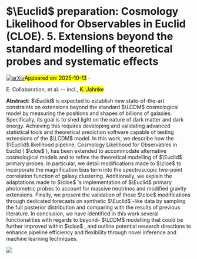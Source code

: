 <div class="macros" style="visibility:hidden;">
$\newcommand{\ensuremath}{}$
$\newcommand{\xspace}{}$
$\newcommand{\object}[1]{\texttt{#1}}$
$\newcommand{\farcs}{{.}''}$
$\newcommand{\farcm}{{.}'}$
$\newcommand{\arcsec}{''}$
$\newcommand{\arcmin}{'}$
$\newcommand{\ion}[2]{#1#2}$
$\newcommand{\textsc}[1]{\textrm{#1}}$
$\newcommand{\hl}[1]{\textrm{#1}}$
$\newcommand{\footnote}[1]{}$
$\newcommand{\kpnu}{EP\nu\xspace}$
$\newcommand{\dnnu}{\ensuremath{\Delta N_\mathrm{eff}}\xspace}$
$\newcommand{\pcb}{P_\mathrm{cb}}$
$\newcommand{\pmm}{P_\mathrm{m}}$
$\newcommand{\threetimestwo}{3\texttimes2pt\xspace}$
$\newcommand{\MyRed}{\color[rgb]{0.57, 0.0, 0.04}}$
$\newcommand{\arn}[1]{{\color[rgb]{1,0.5,0}#1}}$
$\newcommand{\arc}[1]{{\color[rgb]{1,0.5,0}{\sf[Ahmad: #1]}}}$
$\newcommand{\ars}[2]{{\color[rgb]{1,0.5,0}{\sout{#1}{#2}}}}$
$\newcommand{\sefa}[1]{\textcolor{lime}{#1}}$
$\newcommand{\sefout}[1]{\sefa{\sout{#1}}}$
$\newcommand{\sefaok}{\sefa{[\textbf{SP}:\surd]}}$
$\newcommand{\benb}[1]{\textcolor{darkb}{#1}}$
$\newcommand{\fsorr}[1]{{\color{magenta}{\sf[FS: #1]}}}$
$\newcommand{\fsort}[1]{{\color{magenta}{#1}}}$
$\newcommand{\fkeil}[1]{\textcolor{teal}{#1}}$
$\newcommand{\santi}[1]{{\color{orange}{\sf[Santi: #1]}}}$
$\newcommand{\cloe}{\texttt{CLOE}\xspace}$
$\newcommand{\orcid}[1]$
$\newcommand{\arraystretch}{1.5}$
$\newcommand\fraC{#1}$
$\newcommand\fra{#1}$
$\newcommand\fraRem{#1}$
$\newcommand\benbc{#1}$
$\newcommand\mmt{#1}$
$\newcommand\mmc{#1}$
$\newcommand\gfa{#1}$
$\newcommand\gch{#1}$
$\newcommand\ZSt{#1}$
$\newcommand\ZSc{#1}$
$\newcommand\etc{#1}$
$\newcommand\et{#1}$
$\newcommand\itt{#1}$
$\newcommand\itc{#1}$</div>



<div id="title">

# $\Euclid$ preparation: Cosmology Likelihood for Observables in Euclid (CLOE). 5. Extensions beyond the standard modelling of theoretical probes and systematic effects

</div>
<div id="comments">

[![arXiv](https://img.shields.io/badge/arXiv-2510.09147-b31b1b.svg)](https://arxiv.org/abs/2510.09147)<mark>Appeared on: 2025-10-13</mark> - 

</div>
<div id="authors">

E. Collaboration, et al. -- incl., <mark>K. Jahnke</mark>

</div>
<div id="abstract">

**Abstract:** $\Euclid$ is expected to establish new state-of-the-art constraints on extensions beyond the standard $\LCDM$ cosmological model by measuring the positions and shapes of billions of galaxies. Specifically, its goal is to shed light on the nature of dark matter and dark energy. Achieving this requires developing and validating advanced statistical tools and theoretical prediction software capable of testing extensions of the $\LCDM$ model. In this work, we describe how the $\Euclid$ likelihood pipeline, Cosmology Likelihood for Observables in Euclid ( $\cloe$ ), has been extended to accommodate alternative cosmological models and to refine the theoretical modelling of $\Euclid$ primary probes. In particular, we detail modifications made to $\cloe$ to incorporate the magnification bias term into the spectroscopic two-point correlation function of galaxy clustering. Additionally, we explain the adaptations made to $\cloe$ 's implementation of $\Euclid$ primary photometric probes to account for massive neutrinos and modified gravity extensions. Finally, we present the validation of these $\cloe$ modifications through dedicated forecasts on synthetic $\Euclid$ -like data by sampling the full posterior distribution and comparing with the results of previous literature. In conclusion, we have identified in this work several functionalities with regards to beyond- $\LCDM$ modelling that could be further improved within $\cloe$ , and outline potential research directions to enhance pipeline efficiency and flexibility through novel inference and machine learning techniques.

</div>

<div id="qrcode"><img src=https://api.qrserver.com/v1/create-qr-code/?size=100x100&data="https://arxiv.org/abs/2510.09147"></div>